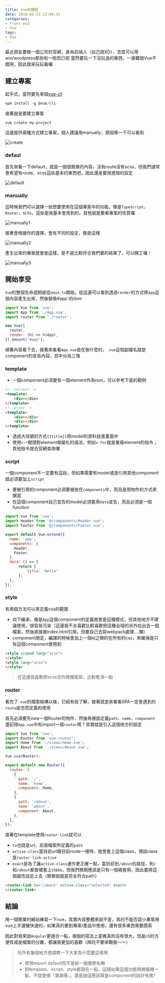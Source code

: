 ```yaml
---
title: Vue初體驗
date: 2018-05-21 22:04:31
categories:
- Front-end
- Vue
tags:
- Vue
---
```


最近朋友要做一個公司的官網，身為前端人（自己說XD），怎麼可以用wix/wordpress那些啦一啦而已呢
當然要玩一下沒玩過的東西，一直聽說Vue不錯用，因此就來玩玩看囉

## 建立專案

起手式，當然要先來個[vue-cli](https://github.com/vuejs/vue-cli)

```powershell
npm install -g @vue/cli
```

接著就是要建立專案

```powershell
vue create my-project
```

這邊提供兩種方式建立專案，個人建議用manually，原因等一下可以看到

![create](create.png)

### defaul

首先來看一下default，就是一個很簡單的內容，沒有route沒有scss，但我們通常會希望有route、scss這些基本的東西吧，因此還是要用進階的設定

![default](default.png)

### manually

這時候我們可以選擇一些想要使用在這個專案中的功能，像是`TypeScript`、`Router`、`SCSS`，這些是我基本會用到的，其他就是要看專案的性質囉

![manually1](manually1.png)

接著會根據你的選擇，會有不同的設定，像是這樣

![manually2](manually2.png)

產生出來的專案就會是這樣，是不是比較符合我們要的結果了，可以開工囉！

![manually3](manually3.png)

## 開始享受

`Vue`的整個生命週期是從`main.ts`開始，從這邊可以看到透過`render`的方式將`App`這個內容產生出來，然後替換#app`的dom

```javascript
import Vue from 'vue';
import App from './App.vue';
import router from './router';

new Vue({
  router,
  render: (h) => h(App),
}).$mount('#app');
```

順著內容看下去，接著來看看`App.vue`是在做什麼的，`.vue`這個副檔名就是component的宣告內容，其中分為三塊

### template

* 一個component必須要有一個element作為root，可以參考下面的範例

```html
<!--correct-->
<template>
	<div></div>
</template>
<!--error-->
<template>
    <div></div>
    <div></div>
</template>
```

* 透過大括號的方式`{{title}}`把model的資料放進畫面中
* 使用`v-*`開頭對element做變化的語法，例如`v-for`就是重複element的指令；其他指令就去官網查詢囉

### script

 一個component不一定要有這段，但如果需要有model或是引用其他component就必須要加上`script`

* 要被引用的component必須要被放在`components`中，而且是用物件的方式來撰寫
* 在這個component自己宣告的model必須要用`data`宣告，而且必須是一個function

```javascript
import Vue from 'vue';
import Header from '@/components/Header.vue';
import Footer from '@/components/Footer.vue';

export default Vue.extend({
  name: 'app',
  components: {
    Header,
    Footer,
  },
  data: () => {
      return {
          title: 'Hello'
      };
  },
});
```

### style

有兩個方法可以來定義css的範圍

* 向下繼承，像是`App`這個component的定義就會是這種模式，但其他地方不建議使用，很容易污染（這邊我不太喜歡比較喜歡把這種全域的另外拉出去一個檔案，然後直接被index.html引用，但要自己去寫webpack處理....懶）
* component限定，編譯的時候會加上一個id之類的在所有的css，來確保是只有這個component使用到

```html
<style scoped lang="scss">
</style>
<style lang="scss">
</style>
```

> 在這邊我喜歡把scss另外開檔案寫，比較乾淨一點

### router

看完了`.vue`的檔案結構以後，已經有些了解，接著就是來看看SPA一定會遇到的`route`是怎麼定義和使用

首先必須要先new一個Router的物件，然後再裡面定義`path`、`name`、`component`
還記得`App.vue`中有import一個`router`嗎？其實就是引入這個地方的設定

```javascript
import Vue from 'vue';
import Router from 'vue-router';
import Home from './views/Home.vue';
import About from './views/About.vue';

Vue.use(Router);

export default new Router({
  routes: [
    {
      path: '/',
      name: 'home',
      component: Home,
    },
    {
      path: '/about',
      name: 'about',
      component: About,
    },
  ],
});
```

接著在template使用`router-link`就可以

* `to`也就是url，前面檔案所定義的`path`
* `active-class`當目前url跟目前route一樣時，就會套上這個class，預設class是`router-link-active`
* `exact`是為了讓`active-class`運作更正確一點，當目前到`/about`的路徑，則`/`和`/about`都會被套上class，但我們預期應該是只有一個被套用，因此要將這個屬性設定上去（簡單說就是完全符合path）

```html
<router-link to="/about" active-class="selected" exact>
</router-link>
```

## 結論

用一個簡單的網站練習一下vue，其實內容整體來說不差，真的不能否認小專案用vue上手還蠻快速的，如果真的要到專案/產品中使用，還有很多東西需要摸索

因此對我來說`Angular`更適合一點，兩個的寫法上差異真的沒有很大，但是cli的方便性或是檔案的分離，都讓我更加的喜歡（拜託不要來戰我～～）

> 另外有幾個地方想請教一下大家為什麼要這樣用
>
> * 使用export default而不是給一個實際名稱
> * 把template、script、style都寫在一起，這樣如果這個功能稍微複雜一點，不就會很「漏漏等」，還是說這應該算是component的設計失敗?